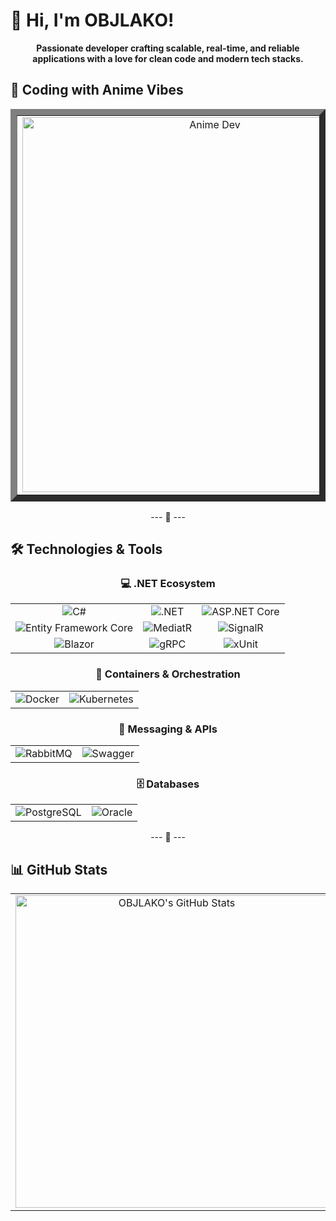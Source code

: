 
# 👋 Hi, I'm OBJLAKO!

<p align="center">
  <b>Passionate developer crafting scalable, real-time, and reliable applications with a love for clean code and modern tech stacks.</b>
</p>

## 🎨 Coding with Anime Vibes

<div align="center">
  <table border="10" cellpadding="10">
    <tr>
      <td align="center">
        <img src="https://media0.giphy.com/media/v1.Y2lkPTc5MGI3NjExZHZuY3Nld2E1ODZqOHl3azF1N3JpNGJocTV1ejRvd2w2NzZtNG0yNiZlcD12MV9pbnRlcm5hbF9naWZfYnlfaWQmY3Q9Zw/14hqnhZrxCWAEg/giphy.gif" alt="Anime Dev" width="600">
      </td>
      <td align="center">
        <img src="https://spotify-github-profile.kittinanx.com/api/view?uid=3176venc4x2ghqurztinzrvnvkjq&cover_image=true&theme=default&show_offline=true&background_color=121212&interchange=false&bar_color=53b14f&bar_color_cover=true" alt="Spotify Profile">
      </td>
    </tr>
  </table>
</div>

<p align="center">--- 🚀 ---</p>

## 🛠 Technologies & Tools

<div align="center">
  <h3>💻 .NET Ecosystem</h3>
  <table cellpadding="10">
    <tr>
      <td align="center"><img src="https://img.shields.io/badge/-C%23-239120?logo=csharp&logoColor=white&style=flat-square" alt="C#"></td>
      <td align="center"><img src="https://img.shields.io/badge/-.NET-512BD4?logo=dot-net&logoColor=white&style=flat-square" alt=".NET"></td>
      <td align="center"><img src="https://img.shields.io/badge/-ASP.NET%20Core-512BD4?logo=dot-net&logoColor=white&style=flat-square" alt="ASP.NET Core"></td>
    </tr>
    <tr>
      <td align="center"><img src="https://img.shields.io/badge/-Entity%20Framework%20Core-512BD4?logo=dot-net&logoColor=white&style=flat-square" alt="Entity Framework Core"></td>
      <td align="center"><img src="https://img.shields.io/badge/-MediatR-6A5ACD?logo=dotnet&logoColor=white&style=flat-square" alt="MediatR"></td>
      <td align="center"><img src="https://img.shields.io/badge/-SignalR-512BD4?logo=dot-net&logoColor=white&style=flat-square" alt="SignalR"></td>
    </tr>
    <tr>
      <td align="center"><img src="https://img.shields.io/badge/-Blazor-512BD4?logo=blazor&logoColor=white&style=flat-square" alt="Blazor"></td>
      <td align="center"><img src="https://img.shields.io/badge/-gRPC-00CED1?logo=grpc&logoColor=white&style=flat-square" alt="gRPC"></td>
      <td align="center"><img src="https://img.shields.io/badge/-xUnit-4B0082?logo=xunit&logoColor=white&style=flat-square" alt="xUnit"></td>
    </tr>
  </table>

  <h3>🐳 Containers & Orchestration</h3>
  <table cellpadding="5">
    <tr>
      <td align="center"><img src="https://img.shields.io/badge/-Docker-2496ED?logo=docker&logoColor=white&style=flat-square" alt="Docker"></td>
      <td align="center"><img src="https://img.shields.io/badge/-Kubernetes-326CE5?logo=kubernetes&logoColor=white&style=flat-square" alt="Kubernetes"></td>
    </tr>
  </table>

  <h3>📨 Messaging & APIs</h3>
  <table cellpadding="5">
    <tr>
      <td align="center"><img src="https://img.shields.io/badge/-RabbitMQ-FF6600?logo=rabbitmq&logoColor=white&style=flat-square" alt="RabbitMQ"></td>
      <td align="center"><img src="https://img.shields.io/badge/-Swagger-85EA2D?logo=swagger&logoColor=black&style=flat-square" alt="Swagger"></td>
    </tr>
  </table>

  <h3>🗄 Databases</h3>
  <table cellpadding="5">
    <tr>
      <td align="center"><img src="https://img.shields.io/badge/-PostgreSQL-336791?logo=postgresql&logoColor=white&style=flat-square" alt="PostgreSQL"></td>
      <td align="center"><img src="https://img.shields.io/badge/-Oracle-F80000?logo=oracle&logoColor=white&style=flat-square" alt="Oracle"></td>
    </tr>
  </table>
</div>

<p align="center">--- 🌟 ---</p>

## 📊 GitHub Stats

<div align="center">
  <table border="0">
    <tr>
      <td align="center">
        <img src="https://github-readme-stats.vercel.app/api?username=OBJLAKO&show_icons=true&theme=onedark" alt="OBJLAKO's GitHub Stats" width="500">
      </td>
      <td align="center">
        <img src="https://github-readme-stats.vercel.app/api/top-langs/?username=OBJLAKO&layout=compact&theme=onedark" alt="Top Languages" width="300">
      </td>
    </tr>
  </table>
</div>
